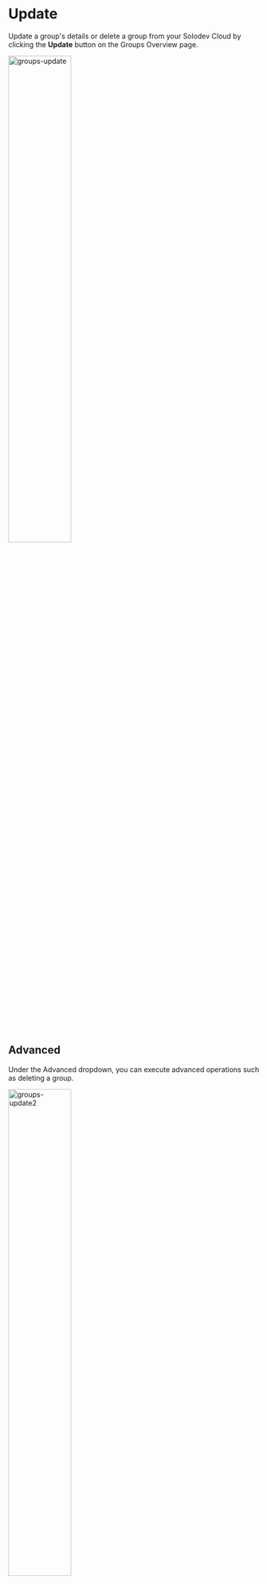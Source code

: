 # Update

Update a group's details or delete a group from your Solodev Cloud by clicking the **Update** button on the Groups Overview page.

<img src="../../../../images/groups-update.jpg" alt="groups-update" style="width: 50%; display: block"></a>

## Advanced

Under the Advanced dropdown, you can execute advanced operations such as deleting a group. 

<img src="../../../images/groups-update2.jpg" alt="groups-update2" style="width: 50%; display: block"></a>

**Name** | **Description** 
:--- | ---
Delete | To remove your group, type **DELETE** in all caps into the field and click the red Delete button.

!!! Note:
Deleting a group will permanently remove the group and all of its content and cannot be undone.
!!!

## Confirm

Once you have completed all the fields, click **Submit** to apply your changes.






